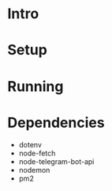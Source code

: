 # Intro

# Setup

# Running

# Dependencies

- dotenv
- node-fetch
- node-telegram-bot-api
- nodemon
- pm2
